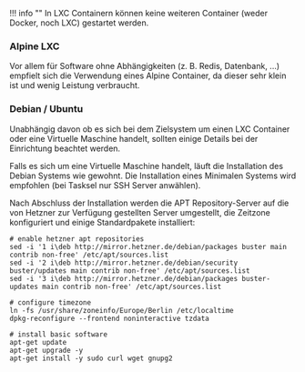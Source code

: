 !!! info ""
    In LXC Containern können keine weiteren Container (weder Docker, noch LXC) gestartet werden.

### Alpine LXC
Vor allem für Software ohne Abhängigkeiten (z. B. Redis, Datenbank, ...) empfielt sich die Verwendung eines Alpine Container, da dieser sehr klein ist und wenig Leistung verbraucht.

### Debian / Ubuntu
Unabhängig davon ob es sich bei dem Zielsystem um einen LXC Container oder eine Virtuelle Maschine handelt, sollten einige Details bei der Einrichtung beachtet werden.

Falls es sich um eine Virtuelle Maschine handelt, läuft die Installation des Debian Systems wie gewohnt. Die Installation eines Minimalen Systems wird empfohlen (bei Tasksel nur SSH Server anwählen).

Nach Abschluss der Installation werden die APT Repository-Server auf die von Hetzner zur Verfügung gestellten Server umgestellt, die Zeitzone konfiguriert und einige Standardpakete installiert:
```shell
# enable hetzner apt repositories
sed -i '1 i\deb http://mirror.hetzner.de/debian/packages buster main contrib non-free' /etc/apt/sources.list
sed -i '2 i\deb http://mirror.hetzner.de/debian/security buster/updates main contrib non-free' /etc/apt/sources.list
sed -i '3 i\deb http://mirror.hetzner.de/debian/packages buster-updates main contrib non-free' /etc/apt/sources.list

# configure timezone
ln -fs /usr/share/zoneinfo/Europe/Berlin /etc/localtime
dpkg-reconfigure --frontend noninteractive tzdata

# install basic software
apt-get update
apt-get upgrade -y
apt-get install -y sudo curl wget gnupg2
```
